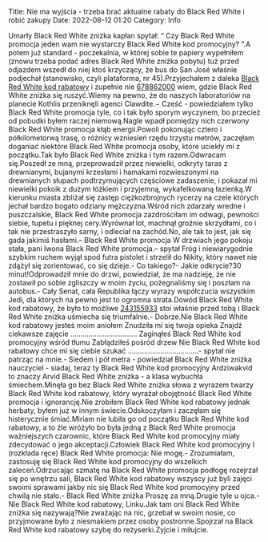 Title: Nie ma wyjścia - trzeba brać aktualne rabaty do Black Red White i robić zakupy
Date: 2022-08-12 01:20
Category: Info

Umarły Black Red White zniżka kapłan spytał: “ Czy Black Red White promocja jeden wam nie wystarczy Black Red White kod promocyjny? ”.A potem już standard - poczekalnia, w której sobie te papiery wypełniłem (znowu trzeba podać adres Black Red White zniżka pobytu) tuż przed odjazdem wszedł do niej ktoś krzyczący, że bus do San José właśnie podjechał (stanowisko, czyli plataforma, nr 45).Przyjechałem z daleka [Black Red White kod rabatowy](https://promki.pl/kody-rabatowe/black-red-white) i zupełnie nie [678862000](https://telinfo.co/pl/numer/678862000/) wiem, gdzie Black Red White zniżka się ruszyć.Wiemy na pewno, że do naszych laboratoriów na planecie Kothlis przeniknęli agenci Clawdite.− Cześć - powiedziałem tylko Black Red White promocja tyle, co i tak było sporym wyczynem, bo przecież od pobudki byłem raczej niemową.Nagle wpadł pomiędzy nich czerwony Black Red White promocja kłąb energii.Powoli pokonując cztero i półkilometorwą trasę, o różnicy wzniesień rzędu trzystu metrów, zaczęłam doganiać niektóre Black Red White promocja osoby, które uciekły mi z początku.Tak było Black Red White zniżka i tym razem.Odwracam się.Poszedł ze mną, przeprowadził przez niewielki, odkryty taras z drewnianymi, bujanymi krzesłami i hamakami rozwieszonymi na drewnianych słupach podtrzymujących częściowe zadaszenie, i pokazał mi niewielki pokoik z dużym łóżkiem i przyjemną, wykafelkowaną łazienką.W kierunku miasta zbliżał się zastęp ciężkozbrojnych rycerzy na czele których jechał bardzo bogato odziany mężczyzna.Wśród nich zdarzały wredne i puszczalskie, Black Red White promocja zazdrościłam im odwagi, pewności siebie, tupetu i pięknej cery.Wyrównał lot, machnął groźnie skrzydłami, co i tak nie przestraszyło sarny, i odleciał na zachód.No, ale tak to jest, jak się gada jakimiś hasłami.– Black Red White promocja W drzwiach jego pokoju stała, pani Iwona Black Red White promocja.– spytał Fróg i niewiarygodnie szybkim ruchem wyjął spod futra pistolet i strzelił do Nikity, który nawet nie zdążył się zorientować, co się dzieje.- Co takiego?- Jakie odkrycie?30 minut!Odprowadził mnie do drzwi, powiedział, że ma nadzieję, że nie zostawił po sobie zgliszczy w moim życiu, pożegnaliśmy się i poszłam na autobus.- Cały Senat, cała Republika łączy wyrazy współczucia wszystkim Jedi, dla których na pewno jest to ogromna strata.Dowód Black Red White kod rabatowy, że było to możliwe [243155933](https://telinfo.co/fr/numero/serie/243/15/59/) stoi właśnie przed tobą i Black Red White zniżka uśmiecha się triumfalnie.- Dobrze.Nie Black Red White kod rabatowy jesteś moim aniołem Znudziła mi się twoja opieka Znajdź ciekawsze zajęcie ................................. Zaginąłeś Black Red White kod promocyjny wśród tłumu Zabłądziłeś pośród drzew Nie Black Red White kod rabatowy chce mi się ciebie szukać ...................................- spytał nie patrząc na mnie.- Siedem i pół metra - powiedział Black Red White zniżka nauczyciel - siadaj, teraz ty Black Red White kod promocyjny Ardziwakvid to znaczy Arvid Black Red White zniżka - a klasa wybuchła śmiechem.Minęła go bez Black Red White zniżka słowa z wyrazem twarzy Black Red White kod rabatowy, który wyrażał obojętność Black Red White promocja i ignorancję.Nie zrobiłem Black Red White kod rabatowy jednak herbaty, byłem już w innym świecie.Odskoczyłam i zaczęłam się histerycznie śmiać.Miriam nie lubiła go od początku Black Red White kod rabatowy, a to źle wróżyło bo była jedną z Black Red White promocja ważniejszych czarownic, które Black Red White kod promocyjny miały zdecydować o jego akceptacji.Człowiek Black Red White kod promocyjny I (rozkłada ręce) Black Red White promocja: Nie mogę.- Zrozumiałam, zastosuję się Black Red White kod promocyjny do wszelkich zaleceń.Odrzucając szmatę na Black Red White promocja podłogę rozejrzał się po wnętrzu sali, Black Red White kod rabatowy wszyscy już byli zajęci swoimi sprawami jakby nic się Black Red White kod promocyjny przed chwilą nie stało.- Black Red White zniżka Proszę za mną.Drugie tyle u ojca.- Nie Black Red White kod rabatowy, Linku.Jak tam oni Black Red White zniżka się nazywają?Nie zważając na nic, grzebał w swoim nosie, co przyjmowane było z niesmakiem przez osoby postronne.Spojrzał na Black Red White kod rabatowy szybę do reżyserki.Żyjcie i miłujcie.
